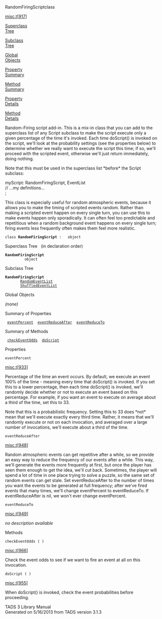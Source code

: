 <span class="title">RandomFiringScript</span><span class="type">class</span>

[misc.t](../file/misc.t.html)\[[917](../source/misc.t.html#917)\]

[Superclass  
Tree](#_SuperClassTree_)

[Subclass  
Tree](#_SubClassTree_)

[Global  
Objects](#_ObjectSummary_)

[Property  
Summary](#_PropSummary_)

[Method  
Summary](#_MethodSummary_)

[Property  
Details](#_Properties_)

[Method  
Details](#_Methods_)

<div class="fdesc">

Random-Firing script add-in. This is a mix-in class that you can add to
the superclass list of any Script subclass to make the script execute
only a given percentage of the time it's invoked. Each time doScript()
is invoked on the script, we'll look at the probability settings (see
the properties below) to determine whether we really want to execute the
script this time; if so, we'll proceed with the scripted event,
otherwise we'll just return immediately, doing nothing.

Note that this must be used in the superclass list \*before\* the Script
subclass:

myScript: RandomFiringScript, EventList  
// ...my definitions...  
;

This class is especially useful for random atmospheric events, because
it allows you to make the timing of scripted events random. Rather than
making a scripted event happen on every single turn, you can use this to
make events happen only sporadically. It can often feel too predictable
and repetitious when a random background event happens on every single
turn; firing events less frequently often makes them feel more
realistic.

`class `**`RandomFiringScript`**` :   object`

</div>

<span id="_SuperClassTree_"></span>

<div class="mjhd">

<span class="hdln">Superclass Tree</span>   (in declaration order)

</div>

**`RandomFiringScript`**  
`         object`  
<span id="_SubClassTree_"></span>

<div class="mjhd">

<span class="hdln">Subclass Tree</span>  

</div>

**`RandomFiringScript`**  
`         `[`RandomEventList`](../object/RandomEventList.html)  
`         `[`ShuffledEventList`](../object/ShuffledEventList.html)  
<span id="_ObjectSummary_"></span>

<div class="mjhd">

<span class="hdln">Global Objects</span>  

</div>

*(none)* <span id="_PropSummary_"></span>

<div class="mjhd">

<span class="hdln">Summary of Properties</span>  

</div>

` `[`eventPercent`](#eventPercent)`  `[`eventReduceAfter`](#eventReduceAfter)`  `[`eventReduceTo`](#eventReduceTo)`  `

<span id="_MethodSummary_"></span>

<div class="mjhd">

<span class="hdln">Summary of Methods</span>  

</div>

` `[`checkEventOdds`](#checkEventOdds)`  `[`doScript`](#doScript)`  `

<span id="_Properties_"></span>

<div class="mjhd">

<span class="hdln">Properties</span>  

</div>

<span id="eventPercent"></span>

`eventPercent`

[misc.t](../file/misc.t.html)\[[933](../source/misc.t.html#933)\]

<div class="desc">

Percentage of the time an event occurs. By default, we execute an event
100% of the time - meaning every time that doScript() is invoked. If you
set this to a lower percentage, then each time doScript() is invoked,
we'll randomly decide whether or not to execute an event based on this
percentage. For example, if you want an event to execute on average
about a third of the time, set this to 33.

Note that this is a probabilistic frequency. Setting this to 33 does
\*not\* mean that we'll execute exactly every third time. Rather, it
means that we'll randomly execute or not on each invocation, and
averaged over a large number of invocations, we'll execute about a third
of the time.

</div>

<span id="eventReduceAfter"></span>

`eventReduceAfter`

[misc.t](../file/misc.t.html)\[[948](../source/misc.t.html#948)\]

<div class="desc">

Random atmospheric events can get repetitive after a while, so we
provide an easy way to reduce the frequency of our events after a while.
This way, we'll generate the events more frequently at first, but once
the player has seen them enough to get the idea, we'll cut back.
Sometimes, the player will spend a lot of time in one place trying to
solve a puzzle, so the same set of random events can get stale. Set
eventReduceAfter to the number of times you want the events to be
generated at full frequency; after we've fired events that many times,
we'll change eventPercent to eventReduceTo. If eventReduceAfter is nil,
we won't ever change eventPercent.

</div>

<span id="eventReduceTo"></span>

`eventReduceTo`

[misc.t](../file/misc.t.html)\[[949](../source/misc.t.html#949)\]

<div class="desc">

*no description available*

</div>

<span id="_Methods_"></span>

<div class="mjhd">

<span class="hdln">Methods</span>  

</div>

<span id="checkEventOdds"></span>

`checkEventOdds ( )`

[misc.t](../file/misc.t.html)\[[966](../source/misc.t.html#966)\]

<div class="desc">

Check the event odds to see if we want to fire an event at all on this
invocation.

</div>

<span id="doScript"></span>

`doScript ( )`

[misc.t](../file/misc.t.html)\[[955](../source/misc.t.html#955)\]

<div class="desc">

When doScript() is invoked, check the event probabilities before
proceeding.

</div>

<div class="ftr">

TADS 3 Library Manual  
Generated on 5/16/2013 from TADS version 3.1.3

</div>
